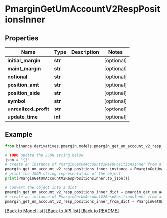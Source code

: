 # PmarginGetUmAccountV2RespPositionsInner


## Properties

Name | Type | Description | Notes
------------ | ------------- | ------------- | -------------
**initial_margin** | **str** |  | [optional] 
**maint_margin** | **str** |  | [optional] 
**notional** | **str** |  | [optional] 
**position_amt** | **str** |  | [optional] 
**position_side** | **str** |  | [optional] 
**symbol** | **str** |  | [optional] 
**unrealized_profit** | **str** |  | [optional] 
**update_time** | **int** |  | [optional] 

## Example

```python
from binance.derivatives.pmargin.models.pmargin_get_um_account_v2_resp_positions_inner import PmarginGetUmAccountV2RespPositionsInner

# TODO update the JSON string below
json = "{}"
# create an instance of PmarginGetUmAccountV2RespPositionsInner from a JSON string
pmargin_get_um_account_v2_resp_positions_inner_instance = PmarginGetUmAccountV2RespPositionsInner.from_json(json)
# print the JSON string representation of the object
print(PmarginGetUmAccountV2RespPositionsInner.to_json())

# convert the object into a dict
pmargin_get_um_account_v2_resp_positions_inner_dict = pmargin_get_um_account_v2_resp_positions_inner_instance.to_dict()
# create an instance of PmarginGetUmAccountV2RespPositionsInner from a dict
pmargin_get_um_account_v2_resp_positions_inner_from_dict = PmarginGetUmAccountV2RespPositionsInner.from_dict(pmargin_get_um_account_v2_resp_positions_inner_dict)
```
[[Back to Model list]](../README.md#documentation-for-models) [[Back to API list]](../README.md#documentation-for-api-endpoints) [[Back to README]](../README.md)


